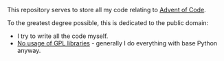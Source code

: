 This repository serves to store all my code relating to [Advent of Code](https://adventofcode.com/).

To the greatest degree possible, this is dedicated to the public domain:
* I try to write all the code myself.
* [No usage of GPL libraries](https://en.wikipedia.org/wiki/Viral_license) - generally I do everything with base Python anyway.
